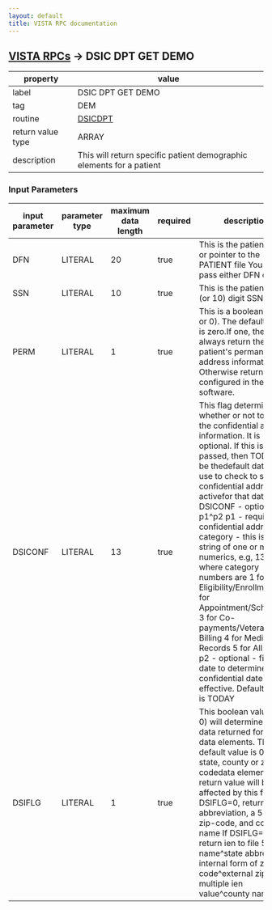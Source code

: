 ```yaml
---
layout: default
title: VISTA RPC documentation
---
```




## [VISTA RPCs](TableOfContent.md) &#8594; DSIC DPT GET DEMO 

 property | value 
--- | --- 
 label | DSIC DPT GET DEMO
 tag | DEM
 routine | [DSICDPT](http://code.osehra.org/dox/Routine_DSICDPT_source.html)
 return value type | ARRAY
 description | This will return specific patient demographic elements for a patient

### Input Parameters

| input parameter | parameter type | maximum data length | required | description | 
| --- | --- | --- | --- | --- | 
| DFN | LITERAL | 20 | true | This is the patient's DFN or pointer to the PATIENT file You must pass either DFN or SSN | 
| SSN | LITERAL | 10 | true | This is the patient's 9 (or 10) digit SSN. | 
| PERM | LITERAL | 1 | true | This is a boolean flag (1 or 0).   The default value is zero.If one, then always return the patient's permanent address information.  Otherwise return was is configured in the MAS software. | 
| DSICONF | LITERAL | 13 | true | This flag determines whether or not to return the confidential address information.  It is optional.  If this is passed, then TODAY will be thedefault date to use to check to see if a confidential address is activefor that date.   DSICONF - optional - p1^p2       p1 - required - confidential address category - this is a string of                       one or more numerics, e.g, 134, where category                        numbers are                         1 for Eligibility/Enrollment                         2 for Appointment/Scheduling                         3 for Co-payments/Veterans Billing                         4 for Medical Records                         5 for All Others       p2 - optional - fileman date to determine if confidential date is                       effective.  Default value is TODAY | 
| DSIFLG | LITERAL | 1 | true | This boolean value (1 or 0) will determine the data returned for certain data elements.  The default value is 0.  Any state, county or zip codedata elements return value will be affected by this flag  If DSIFLG=0, return state abbreviation, a 5 or 9 zip-code, and county name  If DSIFLG=1, return ien to file 5^state name^state abbreviation                      internal form of zip code^external zip code                      multiple ien value^county name | 